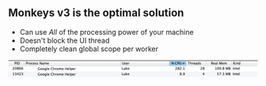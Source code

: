 ## Monkeys v3 is the optimal solution

* Can use _All_ of the processing power of your machine
* Doesn't block the UI thread
* Completely clean global scope per worker

<img src="resources/cpu_usage.png" alt="CPU usage > 100%" />